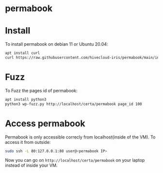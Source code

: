 # permabook

# Install
To install permabook on debian 11 or Ubuntu 20.04:

```bash
apt install curl
curl https://raw.githubusercontent.com/hivecloud-iris/permabook/main/install.sh | sudo sh -
```

# Fuzz
To Fuzz the pages id of permabook:

```bash
apt install python3
python3 wp-fuzz.py http://localhost/certa/permabook page_id 100
```

# Access permabook

Permabook is only accessible correcly from localhost(inside of the VM).
To access it from outside:

```bash
sudo ssh -L 80:127.0.0.1:80 user@<permabook IP>
```

Now you can go on `http://localhost/certa/permabook` on your laptop instead of inside your VM.
